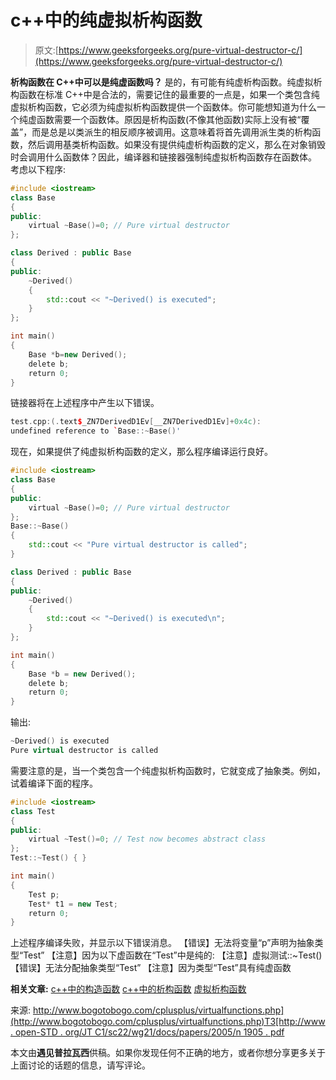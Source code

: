 # c++中的纯虚拟析构函数

> 原文:[https://www.geeksforgeeks.org/pure-virtual-destructor-c/](https://www.geeksforgeeks.org/pure-virtual-destructor-c/)

**析构函数在 C++中可以是纯虚函数吗？**
是的，有可能有纯虚析构函数。纯虚拟析构函数在标准 C++中是合法的，需要记住的最重要的一点是，如果一个类包含纯虚拟析构函数，它必须为纯虚拟析构函数提供一个函数体。你可能想知道为什么一个纯虚函数需要一个函数体。原因是析构函数(不像其他函数)实际上没有被“覆盖”，而是总是以类派生的相反顺序被调用。这意味着将首先调用派生类的析构函数，然后调用基类析构函数。如果没有提供纯虚析构函数的定义，那么在对象销毁时会调用什么函数体？因此，编译器和链接器强制纯虚拟析构函数存在函数体。
考虑以下程序:

```cpp
#include <iostream>
class Base
{
public:
    virtual ~Base()=0; // Pure virtual destructor
};

class Derived : public Base
{
public:
    ~Derived()
    {
        std::cout << "~Derived() is executed";
    }
};

int main()
{
    Base *b=new Derived();
    delete b;
    return 0;
}
```

链接器将在上述程序中产生以下错误。

```cpp
test.cpp:(.text$_ZN7DerivedD1Ev[__ZN7DerivedD1Ev]+0x4c): 
undefined reference to `Base::~Base()' 
```

现在，如果提供了纯虚拟析构函数的定义，那么程序编译运行良好。

```cpp
#include <iostream>
class Base
{
public:
    virtual ~Base()=0; // Pure virtual destructor
};
Base::~Base()
{
    std::cout << "Pure virtual destructor is called";
}

class Derived : public Base
{
public:
    ~Derived()
    {
        std::cout << "~Derived() is executed\n";
    }
};

int main()
{
    Base *b = new Derived();
    delete b;
    return 0;
}
```

输出:

```cpp
~Derived() is executed
Pure virtual destructor is called
```

需要注意的是，当一个类包含一个纯虚拟析构函数时，它就变成了抽象类。例如，试着编译下面的程序。

```cpp
#include <iostream>
class Test
{
public:
    virtual ~Test()=0; // Test now becomes abstract class
};
Test::~Test() { }

int main()
{
    Test p;
    Test* t1 = new Test;
    return 0;
}
```

上述程序编译失败，并显示以下错误消息。
【错误】无法将变量“p”声明为抽象类型“Test”
【注意】因为以下虚函数在“Test”中是纯的:
【注意】虚拟测试::~Test()
【错误】无法分配抽象类型“Test”
【注意】因为类型“Test”具有纯虚函数

**相关文章:**
[c++中的构造函数](https://www.geeksforgeeks.org/constructors-c/)
[c++中的析构函数](https://www.geeksforgeeks.org/destructors-c/)
[虚拟析构函数](https://www.geeksforgeeks.org/virtual-destructor/)

来源:
[http://www.bogotobogo.com/cplusplus/virtualfunctions.php](http://www.bogotobogo.com/cplusplus/virtualfunctions.php)T3[http://www . open-STD . org/JT C1/sc22/wg21/docs/papers/2005/n 1905 . pdf](http://www.open-std.org/jtc1/sc22/wg21/docs/papers/2005/n1905.pdf)

本文由**遇见普拉瓦西**供稿。如果你发现任何不正确的地方，或者你想分享更多关于上面讨论的话题的信息，请写评论。